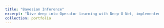 ```yaml
---
title: "Bayesian Inference"
excerpt: "Dive deep into Operator Learning with Deep-O-Net, implemented using PyTorch."
collection: portfolio
---
```


